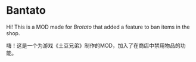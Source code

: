 # Bantato

Hi! This is a MOD made for *Brotato* that added a feature to ban items in the shop.

嗨！这是一个为游戏《土豆兄弟》制作的MOD，加入了在商店中禁用物品的功能。